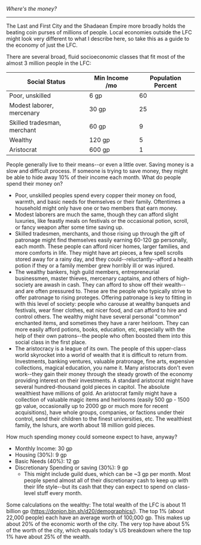 
*Where's the money?*

---

The Last and First City and the Shadaean Empire more broadly holds the beating coin purses of millions of people. Local economies outside the LFC might look very different to what I describe here, so take this as a guide to the economy of just the LFC.

There are several broad, fluid socioeconomic classes that fit most of the almost 3 million people in the LFC:

| Social Status               | Min Income /mo | Population Percent |
| --------------------------- | -------------- | ------------------ |
| Poor, unskilled             | 6 gp           | 60                 |
| Modest laborer, mercenary   | 30 gp          | 25                 |
| Skilled tradesman, merchant | 60 gp          | 9                  |
| Wealthy                     | 120 gp         | 5                  |
| Aristocrat                  | 600 gp         | 1                  |

People generally live to their means--or even a little over. Saving money is a slow and difficult process. If someone is trying to save money, they might be able to hide away 10% of their income each month. What do people spend their money on?

- Poor, unskilled peoples spend every copper their money on food, warmth, and basic needs for themselves or their family. Oftentimes a household might only have one or two members that earn money.
- Modest laborers are much the same, though they can afford slight luxuries, like feastly meals on festivals or the occasional potion, scroll, or fancy weapon after some time saving up.
- Skilled tradesmen, merchants, and those rising up through the gift of patronage might find themselves easily earning 60-120 gp personally, each month. These people can afford nicer homes, larger families, and more comforts in life. They might have art pieces, a few spell scrolls stored away for a rainy day, and they could--reluctantly--afford a health potion if they or a family member grew horribly ill or was injured.
- The wealthy bankers, high guild members, entrepreneurial businessmen, master thieves, mercenary captains, and others of high-society are awash in cash. They can afford to show off their wealth--and are often pressured to. These are the people who typically strive to offer patronage to rising proteges. Offering patronage is key to fitting in with this level of society: people who carouse at wealthy banquets and festivals, wear finer clothes, eat nicer food, and can afford to hire and control others. The wealthy might have several personal "common" enchanted items, and sometimes they have a rarer heirloom. They can more easily afford potions, books, education, etc, especially with the help of their own patrons--the people who often boosted them into this social class in the first place.
- The aristocracy is a league of its own. The people of this upper-class world skyrocket into a world of wealth that it is difficult to return from. Investments, banking ventures, valuable pratronage, fine arts, expensive collections, magical education, you name it. Many aristocrats don't even work--they gain their money through the steady growth of the economy providing interest on their investments. A standard aristocrat might have several hundred-thousand gold pieces in capitol. The absolute wealthiest have millions of gold. An aristocrat family might have a collection of valuable magic items and heirlooms (easily 500 gp - 1500 gp value, occasionally up to 2000 gp or much more for recent acquisitions), have whole groups, companies, or factions under their control, send their children to the finest universities, etc. The wealthiest family, the Ishurs, are worth about 18 million gold pieces.

How much spending money could someone expect to have, anyway?
- Monthly Income: 30 gp
- Housing (30%): 9 gp
- Basic Needs (40%): 12 gp
- Discretionary Spending or saving (30%): 9 gp
	- This might include guild dues, which can be ~3 gp per month.
Most people spend almost all of their discretionary cash to keep up with their life style--but its cash that they can expect to spend on class-level stuff every month.


Some calculations on the wealthy:
The total wealth of the LFC is about 11 billion gp (https://donjon.bin.sh/d20/demographics/). The top 1% (about 22,000 people) each have an average worth of 100,000 gp. This makes up about 20% of the economic worth of the city. The very top have about 5% of the worth of the city, which equals today's US breakdown where the top 1% have about 25% of the wealth.